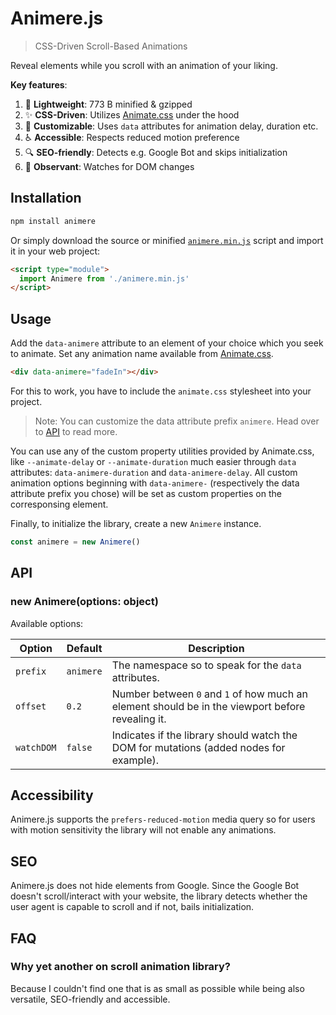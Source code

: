 # Animere.js

> CSS-Driven Scroll-Based Animations

Reveal elements while you scroll with an animation of your liking.

**Key features**:

1. 🍃 **Lightweight**: 773 B minified & gzipped
2. ✨ **CSS-Driven**: Utilizes [Animate.css](https://animate.style) under the hood
3. 🔧 **Customizable**: Uses `data` attributes for animation delay, duration etc.
4. ♿️ **Accessible**: Respects reduced motion preference
5. 🔍 **SEO-friendly**: Detects e.g. Google Bot and skips initialization
6. 👀 **Observant**: Watches for DOM changes

## Installation

```bash
npm install animere
```

Or simply download the source or minified [`animere.min.js`](dist/animere.min.js) script and import it in your web project:

```html
<script type="module">
  import Animere from './animere.min.js'
</script>
```

## Usage

Add the `data-animere` attribute to an element of your choice which you seek to animate. Set any animation name available from [Animate.css](https://animate.style).

```html
<div data-animere="fadeIn"></div>
```

For this to work, you have to include the `animate.css` stylesheet into your project.

> Note: You can customize the data attribute prefix `animere`. Head over to [API](#api) to read more.

You can use any of the custom property utilities provided by Animate.css, like `--animate-delay` or `--animate-duration` much easier through `data` attributes: `data-animere-duration` and `data-animere-delay`. All custom animation options beginning with `data-animere-` (respectively the data attribute prefix you chose) will be set as custom properties on the corresponsing element.

Finally, to initialize the library, create a new `Animere` instance.

```js
const animere = new Animere()
```

## API

### new Animere(options: object)

Available options:

Option | Default | Description
--- | --- | ---
`prefix` | `animere` | The namespace so to speak for the `data` attributes.
`offset` | `0.2` | Number between `0` and `1` of how much an element should be in the viewport before revealing it.
`watchDOM` | `false` | Indicates if the library should watch the DOM for mutations (added nodes for example).

## Accessibility

Animere.js supports the `prefers-reduced-motion` media query so for users with motion sensitivity the library will not enable any animations.

## SEO

Animere.js does not hide elements from Google. Since the Google Bot doesn't scroll/interact with your website, the library detects whether the user agent is capable to scroll and if not, bails initialization.

## FAQ

### Why yet another on scroll animation library?

Because I couldn't find one that is as small as possible while being also versatile, SEO-friendly and accessible.
